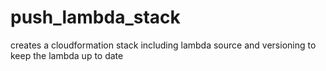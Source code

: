 # push_lambda_stack
creates a cloudformation stack including lambda source and versioning to keep the lambda up to date
